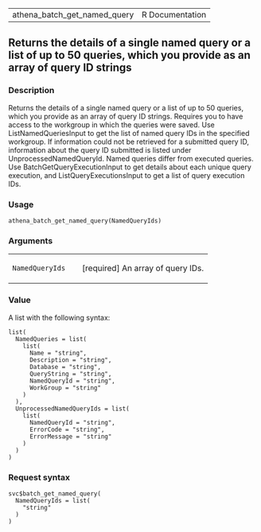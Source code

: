 <table style="width: 100%;">
<tbody>
<tr class="odd">
<td>athena_batch_get_named_query</td>
<td style="text-align: right;">R Documentation</td>
</tr>
</tbody>
</table>

## Returns the details of a single named query or a list of up to 50 queries, which you provide as an array of query ID strings

### Description

Returns the details of a single named query or a list of up to 50
queries, which you provide as an array of query ID strings. Requires you
to have access to the workgroup in which the queries were saved. Use
ListNamedQueriesInput to get the list of named query IDs in the
specified workgroup. If information could not be retrieved for a
submitted query ID, information about the query ID submitted is listed
under UnprocessedNamedQueryId. Named queries differ from executed
queries. Use BatchGetQueryExecutionInput to get details about each
unique query execution, and ListQueryExecutionsInput to get a list of
query execution IDs.

### Usage

    athena_batch_get_named_query(NamedQueryIds)

### Arguments

<table>
<colgroup>
<col style="width: 35%" />
<col style="width: 65%" />
</colgroup>
<tbody>
<tr class="odd">
<td><code
id="athena_batch_get_named_query_:_NamedQueryIds">NamedQueryIds</code></td>
<td><p>[required] An array of query IDs.</p></td>
</tr>
</tbody>
</table>

### Value

A list with the following syntax:

    list(
      NamedQueries = list(
        list(
          Name = "string",
          Description = "string",
          Database = "string",
          QueryString = "string",
          NamedQueryId = "string",
          WorkGroup = "string"
        )
      ),
      UnprocessedNamedQueryIds = list(
        list(
          NamedQueryId = "string",
          ErrorCode = "string",
          ErrorMessage = "string"
        )
      )
    )

### Request syntax

    svc$batch_get_named_query(
      NamedQueryIds = list(
        "string"
      )
    )
